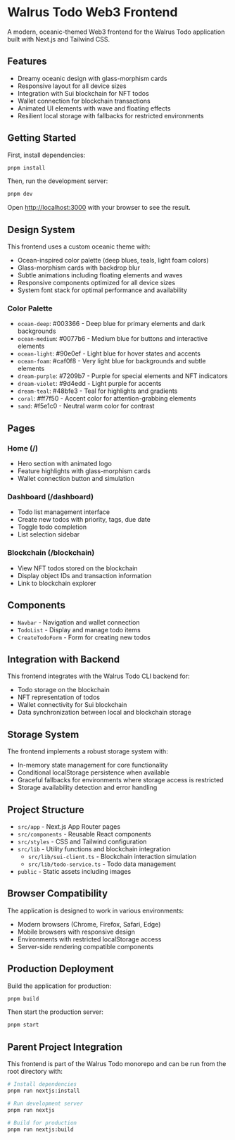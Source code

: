 # Walrus Todo Web3 Frontend

A modern, oceanic-themed Web3 frontend for the Walrus Todo application built with Next.js and Tailwind CSS.

## Features

- Dreamy oceanic design with glass-morphism cards
- Responsive layout for all device sizes
- Integration with Sui blockchain for NFT todos
- Wallet connection for blockchain transactions
- Animated UI elements with wave and floating effects
- Resilient local storage with fallbacks for restricted environments

## Getting Started

First, install dependencies:

```bash
pnpm install
```

Then, run the development server:

```bash
pnpm dev
```

Open [http://localhost:3000](http://localhost:3000) with your browser to see the result.

## Design System

This frontend uses a custom oceanic theme with:

- Ocean-inspired color palette (deep blues, teals, light foam colors)
- Glass-morphism cards with backdrop blur
- Subtle animations including floating elements and waves
- Responsive components optimized for all device sizes
- System font stack for optimal performance and availability

### Color Palette

- `ocean-deep`: #003366 - Deep blue for primary elements and dark backgrounds
- `ocean-medium`: #0077b6 - Medium blue for buttons and interactive elements
- `ocean-light`: #90e0ef - Light blue for hover states and accents
- `ocean-foam`: #caf0f8 - Very light blue for backgrounds and subtle elements
- `dream-purple`: #7209b7 - Purple for special elements and NFT indicators
- `dream-violet`: #9d4edd - Light purple for accents
- `dream-teal`: #48bfe3 - Teal for highlights and gradients
- `coral`: #ff7f50 - Accent color for attention-grabbing elements
- `sand`: #f5e1c0 - Neutral warm color for contrast

## Pages

### Home (/)
- Hero section with animated logo
- Feature highlights with glass-morphism cards
- Wallet connection button and simulation

### Dashboard (/dashboard)
- Todo list management interface
- Create new todos with priority, tags, due date
- Toggle todo completion
- List selection sidebar

### Blockchain (/blockchain)
- View NFT todos stored on the blockchain
- Display object IDs and transaction information
- Link to blockchain explorer

## Components

- `Navbar` - Navigation and wallet connection
- `TodoList` - Display and manage todo items
- `CreateTodoForm` - Form for creating new todos

## Integration with Backend

This frontend integrates with the Walrus Todo CLI backend for:

- Todo storage on the blockchain
- NFT representation of todos
- Wallet connectivity for Sui blockchain
- Data synchronization between local and blockchain storage

## Storage System

The frontend implements a robust storage system with:

- In-memory state management for core functionality
- Conditional localStorage persistence when available
- Graceful fallbacks for environments where storage access is restricted
- Storage availability detection and error handling

## Project Structure

- `src/app` - Next.js App Router pages
- `src/components` - Reusable React components
- `src/styles` - CSS and Tailwind configuration
- `src/lib` - Utility functions and blockchain integration
  - `src/lib/sui-client.ts` - Blockchain interaction simulation
  - `src/lib/todo-service.ts` - Todo data management
- `public` - Static assets including images

## Browser Compatibility

The application is designed to work in various environments:

- Modern browsers (Chrome, Firefox, Safari, Edge)
- Mobile browsers with responsive design
- Environments with restricted localStorage access
- Server-side rendering compatible components

## Production Deployment

Build the application for production:

```bash
pnpm build
```

Then start the production server:

```bash
pnpm start
```

## Parent Project Integration

This frontend is part of the Walrus Todo monorepo and can be run from the root directory with:

```bash
# Install dependencies
pnpm run nextjs:install

# Run development server
pnpm run nextjs

# Build for production
pnpm run nextjs:build
```